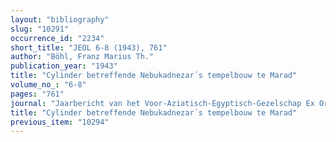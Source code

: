 ```yaml
---
layout: "bibliography"
slug: "10291"
occurrence_id: "2234"
short_title: "JEOL 6-8 (1943), 761"
author: "Böhl, Franz Marius Th."
publication_year: "1943"
title: "Cylinder betreffende Nebukadnezar´s tempelbouw te Marad"
volume_no_: "6-8"
pages: "761"
journal: "Jaarbericht van het Voor-Aziatisch-Egyptisch-Gezelschap Ex Oriente Lux"
title: "Cylinder betreffende Nebukadnezar´s tempelbouw te Marad"
previous_item: "10294"
---
```

